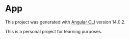 # App

This project was generated with [Angular CLI](https://github.com/angular/angular-cli) version 14.0.2.

This is a personal project for learning purposes.

